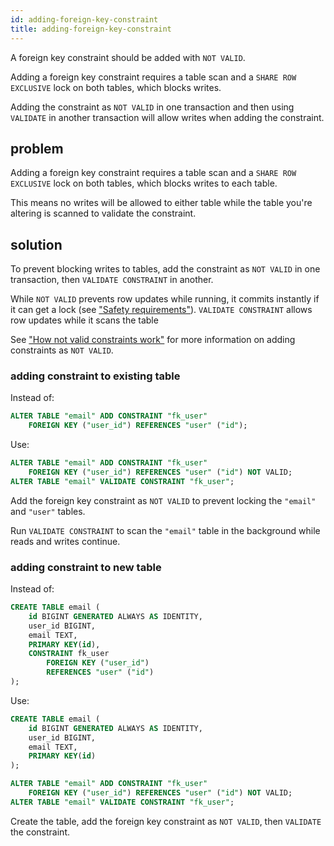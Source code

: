 ```yaml
---
id: adding-foreign-key-constraint
title: adding-foreign-key-constraint
---
```


A foreign key constraint should be added with `NOT VALID`.

Adding a foreign key constraint requires a table scan and a `SHARE ROW EXCLUSIVE` lock on both tables, which blocks writes.

Adding the constraint as `NOT VALID` in one transaction and then using
`VALIDATE` in another transaction will allow writes when adding the
constraint.

## problem

Adding a foreign key constraint requires a table scan and a `SHARE ROW EXCLUSIVE` lock on both tables, which blocks writes to each table.

This means no writes will be allowed to either table while the table you're altering is scanned to validate the constraint.

## solution

To prevent blocking writes to tables, add the constraint as `NOT VALID` in one transaction, then `VALIDATE CONSTRAINT` in another.

While `NOT VALID` prevents row updates while running, it commits instantly if it can get a lock (see ["Safety requirements"](./safe_migrations.md#safety-requirements)). `VALIDATE CONSTRAINT` allows row updates while it scans
the table

See ["How not valid constraints work"](constraint-missing-not-valid.md#how-not-valid-validate-works) for more information on adding constraints as `NOT VALID`.

### adding constraint to existing table

Instead of:

```sql
ALTER TABLE "email" ADD CONSTRAINT "fk_user"
    FOREIGN KEY ("user_id") REFERENCES "user" ("id");
```

Use:

```sql
ALTER TABLE "email" ADD CONSTRAINT "fk_user"
    FOREIGN KEY ("user_id") REFERENCES "user" ("id") NOT VALID;
ALTER TABLE "email" VALIDATE CONSTRAINT "fk_user";
```

Add the foreign key constraint as `NOT VALID` to prevent locking the `"email"` and `"user"` tables.

Run `VALIDATE CONSTRAINT` to scan the `"email"` table in the background while reads and writes continue.

### adding constraint to new table

Instead of:

```sql
CREATE TABLE email (
    id BIGINT GENERATED ALWAYS AS IDENTITY,
    user_id BIGINT,
    email TEXT,
    PRIMARY KEY(id),
    CONSTRAINT fk_user
        FOREIGN KEY ("user_id")
        REFERENCES "user" ("id")
);
```

Use:

```sql
CREATE TABLE email (
    id BIGINT GENERATED ALWAYS AS IDENTITY,
    user_id BIGINT,
    email TEXT,
    PRIMARY KEY(id)
);

ALTER TABLE "email" ADD CONSTRAINT "fk_user"
    FOREIGN KEY ("user_id") REFERENCES "user" ("id") NOT VALID;
ALTER TABLE "email" VALIDATE CONSTRAINT "fk_user";
```

Create the table, add the foreign key constraint as `NOT VALID`, then `VALIDATE` the constraint.
